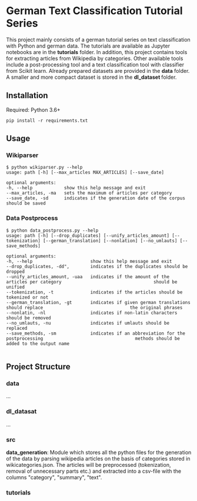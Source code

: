 # German Text Classification Tutorial Series

This project mainly consists of a german tutorial series on text classification with Python and german data. The tutorials are available as Jupyter notebooks are in the <b>tutorials</b> folder. In addition, this project contains tools for extracting articles from Wikipedia by categories. Other available tools include a post-processing tool and a text classification tool with classifier from Scikit learn. Already prepared datasets are provided in the <b>data</b> folder. A smaller and more compact dataset is stored in the <b> dl_dataset </b> folder.

## Installation

Required: Python 3.6+

```pip install -r requirements.txt```

## Usage

### Wikiparser
```
$ python wikiparser.py --help
usage: path [-h] [--max_articles MAX_ARTICLES] [--save_date]

optional arguments:
-h, --help            show this help message and exit
--max_articles, -ma   sets the maximum of articles per category
--save_date, -sd      indicates if the generation date of the corpus should be saved

```

### Data Postprocess
```
$ python data_postprocess.py --help
usage: path [-h] [--drop_duplicates] [--unify_articles_amount] [--tokenization] [--german_translation] [--nonlation] [--no_umlauts] [--save_methods]

optional arguments:
-h, --help                      show this help message and exit
--drop_duplicates, -dd",        indicates if the duplicates should be dropped
--unify_articles_amount, -uaa   indicates if the amount of the articles per category                                   should be unified
--tokenization, -t              indicates if the articles should be tokenized or not
--german_translation, -gt       indicates if given german translations should replace                                 the original phrases
--nonlatin, -nl                 indicates if non-latin characters should be removed
--no_umlauts, -nu               indicates if umlauts should be replaced
--save_methods, -sm             indicates if an abbreviation for the postprocessing                                   methods should be added to the output name
    
```

## Project Structure

### data
...

### dl_datasat
...

### src

<b>data_generation</b>: Module which stores all the python files for the generation of the data by parsing wikipedia articles on the basis of categories stored in wikicategories.json. The articles will be preprocessed (tokenization, removal of unnecessary parts etc.) and extracted into a csv-file with the columns "category", "summary", "text".

### tutorials
